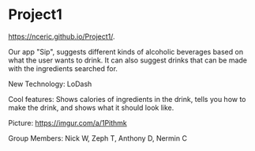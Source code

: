 # Project1
 https://nceric.github.io/Project1/.


Our app "Sip", suggests different kinds of alcoholic beverages based on what the user wants to drink. It can also suggest drinks that can be made with the ingredients searched for.

New Technology: LoDash

Cool features: Shows calories of ingredients in the drink, tells you how to make the drink, and shows what it should look like.

Picture: https://imgur.com/a/1Pithmk

Group Members: Nick W, Zeph T, Anthony D, Nermin C
